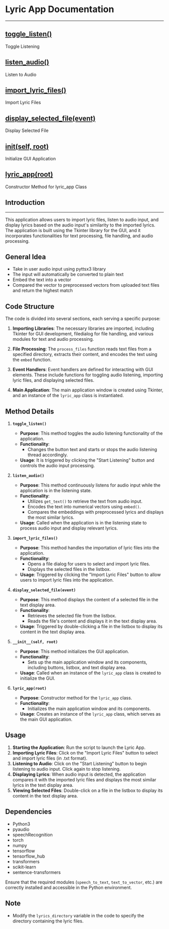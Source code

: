 # Lyric App Documentation
---

## [toggle_listen()](#toggle_listen)
Toggle Listening

## [listen_audio()](#listen_audio)
Listen to Audio

## [import_lyric_files()](#import_lyric_files)
Import Lyric Files

## [display_selected_file(event)](#display_selected_file-event)
Display Selected File

## [__init__(self, root)](#init)
Initialize GUI Application

## [lyric_app(root)](#lyric_app-root)
Constructor Method for lyric_app Class

## Introduction
---
This application allows users to import lyric files, listen to audio input, and display lyrics based on the audio input's similarity to the imported lyrics. The application is built using the Tkinter library for the GUI, and it incorporates functionalities for text processing, file handling, and audio processing.

## General Idea
- Take in user audio input using pyttsx3 library
- The input will automatically be converted to plain text
- Embed the text into a vector
- Compared the vector to preprocessed vectors from uploaded text files and return the highest match

## Code Structure
The code is divided into several sections, each serving a specific purpose:

1. **Importing Libraries**: The necessary libraries are imported, including Tkinter for GUI development, filedialog for file handling, and various modules for text and audio processing.

3. **File Processing**: The `process_files` function reads text files from a specified directory, extracts their content, and encodes the text using the `embed` function.

5. **Event Handlers**: Event handlers are defined for interacting with GUI elements. These include functions for toggling audio listening, importing lyric files, and displaying selected files.

6. **Main Application**: The main application window is created using Tkinter, and an instance of the `lyric_app` class is instantiated.

## Method Details
1. **`toggle_listen()`** <a name="toggle_listen"></a>
   - **Purpose**: This method toggles the audio listening functionality of the application.
   - **Functionality**:
     - Changes the button text and starts or stops the audio listening thread accordingly.
   - **Usage**: It is triggered by clicking the "Start Listening" button and controls the audio input processing.

2. **`listen_audio()`** <a name="listen_audio"></a>
   - **Purpose**: This method continuously listens for audio input while the application is in the listening state.
   - **Functionality**:
     - Utilizes `get_text()` to retrieve the text from audio input.
     - Encodes the text into numerical vectors using `embed()`.
     - Compares the embeddings with preprocessed lyrics and displays the most similar lyrics.
   - **Usage**: Called when the application is in the listening state to process audio input and display relevant lyrics.

3. **`import_lyric_files()`** <a name="import_lyric_files"></a>
   - **Purpose**: This method handles the importation of lyric files into the application.
   - **Functionality**:
     - Opens a file dialog for users to select and import lyric files.
     - Displays the selected files in the listbox.
   - **Usage**: Triggered by clicking the "Import Lyric Files" button to allow users to import lyric files into the application.

4. **`display_selected_file(event)`** <a name="display_selected_fileevent"></a>
   - **Purpose**: This method displays the content of a selected file in the text display area.
   - **Functionality**:
     - Retrieves the selected file from the listbox.
     - Reads the file's content and displays it in the text display area.
   - **Usage**: Triggered by double-clicking a file in the listbox to display its content in the text display area.

5. **`__init__(self, root)`** <a name="init"></a>
   - **Purpose**: This method initializes the GUI application.
   - **Functionality**:
     - Sets up the main application window and its components, including buttons, listbox, and text display area.
   - **Usage**: Called when an instance of the `lyric_app` class is created to initialize the GUI.

6. **`lyric_app(root)`** <a name="lyric_app-root"></a>
   - **Purpose**: Constructor method for the `lyric_app` class.
   - **Functionality**:
     - Initializes the main application window and its components.
   - **Usage**: Creates an instance of the `lyric_app` class, which serves as the main GUI application.

## Usage
1. **Starting the Application**: Run the script to launch the Lyric App.
2. **Importing Lyric Files**: Click on the "Import Lyric Files" button to select and import lyric files (in .txt format).
3. **Listening to Audio**: Click on the "Start Listening" button to begin listening to audio input. Click again to stop listening.
4. **Displaying Lyrics**: When audio input is detected, the application compares it with the imported lyric files and displays the most similar lyrics in the text display area.
5. **Viewing Selected Files**: Double-click on a file in the listbox to display its content in the text display area.

## Dependencies
- Python3
- pyaudio
- speechRecognition
- torch
- numpy
- tensorflow
- tensorflow_hub
- transformers
- scikit-learn
- sentence-transformers

Ensure that the required modules (`speech_to_text`, `text_to_vector`, etc.) are correctly installed and accessible in the Python environment.

## Note
- Modify the `lyrics_directory` variable in the code to specify the directory containing the lyric files.

